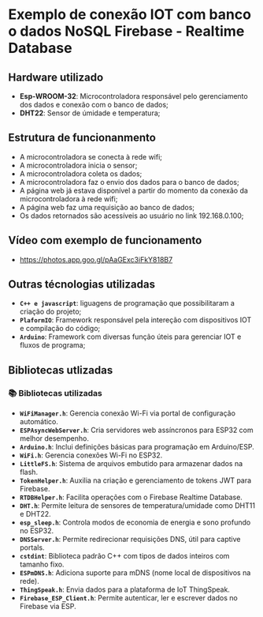 # Exemplo de conexão IOT com banco o dados NoSQL Firebase - Realtime Database

## Hardware utilizado

* **Esp-WROOM-32**: Microcontroladora responsável pelo gerenciamento dos dados e conexão com o banco de dados;
* **DHT22**: Sensor de úmidade e temperatura;

## Estrutura de funcionanmento

* A microcontroladora se conecta à rede wifi;
* A microcontroladora inicia o sensor;
* A microcontroladora coleta os dados;
* A microcontroladora faz o envio dos dados para o banco de dados;
* A página web já estava disponível a partir do momento da conexão da microcontroladora à rede wifi;
* A página web faz uma requisição ao banco de dados;
* Os dados retornados são acessíveis ao usuário no link 192.168.0.100;

## Vídeo com exemplo de funcionamento
* https://photos.app.goo.gl/pAaGExc3iFkY818B7 

## Outras técnologias utilizadas

* **`C++ e javascript`**: liguagens de programação que possibilitaram a criação do projeto;
* **`PlaformIO`**: Framework responsável pela intereção com dispositivos IOT e compilação do código;
* **`Arduino`**: Framework com diversas função úteis para gerenciar IOT e fluxos de programa;

## Bibliotecas utlizadas

### 📚 Bibliotecas utilizadas

* **`WiFiManager.h`**: Gerencia conexão Wi-Fi via portal de configuração automático.  
* **`ESPAsyncWebServer.h`**: Cria servidores web assíncronos para ESP32 com melhor desempenho.  
* **`Arduino.h`**: Inclui definições básicas para programação em Arduino/ESP.  
* **`WiFi.h`**: Gerencia conexões Wi-Fi no ESP32.  
* **`LittleFS.h`**: Sistema de arquivos embutido para armazenar dados na flash.  
* **`TokenHelper.h`**: Auxilia na criação e gerenciamento de tokens JWT para Firebase.  
* **`RTDBHelper.h`**: Facilita operações com o Firebase Realtime Database.  
* **`DHT.h`**: Permite leitura de sensores de temperatura/umidade como DHT11 e DHT22.  
* **`esp_sleep.h`**: Controla modos de economia de energia e sono profundo no ESP32.  
* **`DNSServer.h`**: Permite redirecionar requisições DNS, útil para captive portals.  
* **`cstdint`**: Biblioteca padrão C++ com tipos de dados inteiros com tamanho fixo.  
* **`ESPmDNS.h`**: Adiciona suporte para mDNS (nome local de dispositivos na rede).  
* **`ThingSpeak.h`**: Envia dados para a plataforma de IoT ThingSpeak.  
* **`Firebase_ESP_Client.h`**: Permite autenticar, ler e escrever dados no Firebase via ESP. 
